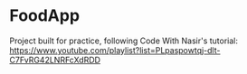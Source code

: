# FoodApp

Project built for practice, following Code With Nasir's tutorial:
https://www.youtube.com/playlist?list=PLpaspowtqj-dlt-C7FvRG42LNRFcXdRDD
